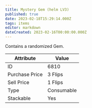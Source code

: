 ```yaml
---
title: Mystery Gem (helm LV3)
published: true
date: 2023-02-18T15:29:14.000Z
tags: items
editor: markdown
dateCreated: 2023-02-16T00:00:00.000Z
---
```


Contains a randomized Gem.

|Attribute|Value|
|-|-|
|ID|6810|
|Purchase Price|3 Flips|
|Sell Price|1 Flips|
|Type|Consumable|
|Stackable|Yes|

